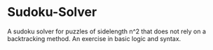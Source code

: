 # Sudoku-Solver

A sudoku solver for puzzles of sidelength n^2 that does not rely on a backtracking method. An exercise in basic logic and syntax.
